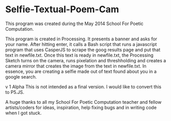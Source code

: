 Selfie-Textual-Poem-Cam
=======================

This program was created during the May 2014 School For Poetic Computation.

This program is created in Processing. It presents a banner and asks for your name.
After hitting enter, it calls a Bash script that runs a javascript program that uses CasperJS 
to scrape the goog results page and put that text in newfile.txt. Once this text is ready in newfile.txt,
the Processing Sketch turns on the camera, runs pixelation and threshholding and creates a camera mirror
that creates the image from the text in newfile.txt.
In essence, you are creating a selfie made out of text found about you in a google search.

v 1 Alpha
This is not intended as a final version. I would like to convert this to P5.JS.

A huge thanks to all my School For Poetic Computation teacher and fellow artists/coders for ideas, inspiration,
help fixing bugs and in writing code when I got stuck.
